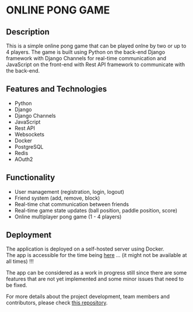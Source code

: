 # ONLINE PONG GAME

## Description

This is a simple online pong game that can be played onlne by two or up to 4 players. The game is built using Python on the back-end Django framework with Django Channels for real-time communication and JavaScript on the front-end with Rest API framework to communicate with the back-end.  


## Features and Technologies

- Python
- Django
- Django Channels
- JavaScript
- Rest API
- Websockets
- Docker
- PostgreSQL
- Redis
- AOuth2


## Functionality

- User management (registration, login, logout)
- Friend system (add, remove, block)
- Real-time chat communication between friends
- Real-time game state updates (ball position, paddle position, score)
- Online multiplayer pong game (1 - 4 players)


## Deployment

The application is deployed on a self-hosted server using Docker.  
The app is accessible for the time being [here](https://sbocanci.me) ... (it might not be available at all times) !!!  

The app can be considered as a work in progress still since there are some features that are not yet implemented and some minor issues that need to be fixed.  

For more details about the project development, team members and contributors, please check [this repository](https://github.com/svvoii/ft_transcendence).  


